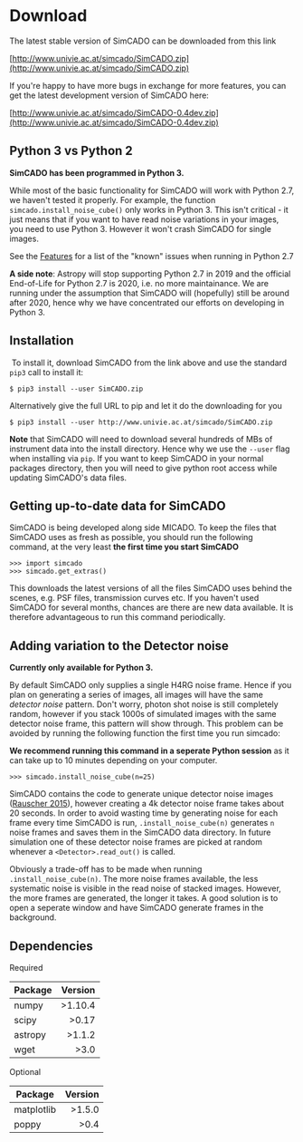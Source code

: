 # Download

The latest stable version of SimCADO can be downloaded from this link 

[http://www.univie.ac.at/simcado/SimCADO.zip](http://www.univie.ac.at/simcado/SimCADO.zip)

If you're happy to have more bugs in exchange for more features, you can get the latest development version of SimCADO here:

[http://www.univie.ac.at/simcado/SimCADO-0.4dev.zip](http://www.univie.ac.at/simcado/SimCADO-0.4dev.zip)

## Python 3 vs Python 2
**SimCADO has been programmed in Python 3.**

While most of the basic functionality for SimCADO will work with Python 2.7, we haven't tested it properly. For example, the function `simcado.install_noise_cube()` only works in Python 3. This isn't critical - it just means that if you want to have read noise variations in your images, you need to use Python 3. However it won't crash SimCADO for single images.

See the [Features](Features) for a list of the "known" issues when running in Python 2.7

**A side note**: Astropy will stop supporting Python 2.7 in 2019 and the official End-of-Life for Python 2.7 is 2020, i.e. no more maintainance. We are running under the assumption that SimCADO will (hopefully) still be around after 2020, hence why we have concentrated our efforts on developing in Python 3.

## Installation
​
To install it, download SimCADO from the link above and use the standard `pip3` call to install it:

`$ pip3 install --user SimCADO.zip`

Alternatively give the full URL to pip and let it do the downloading for you

`$ pip3 install --user http://www.univie.ac.at/simcado/SimCADO.zip`

**Note** that SimCADO will need to download several hundreds of MBs of instrument data into the install directory. Hence why we use the `--user` flag when installing via `pip`. If you want to keep SimCADO in your normal packages directory, then you will need to give python root access while updating SimCADO's data files.

## Getting up-to-date data for SimCADO

SimCADO is being developed along side MICADO. To keep the files that SimCADO uses as fresh as possible, you should run the following command, at the very least **the first time you start SimCADO** 

	>>> import simcado
	>>> simcado.get_extras()

This downloads the latest versions of all the files SimCADO uses behind the scenes, e.g. PSF files, transmission curves etc. If you haven't used SimCADO for several months, chances are there are new data available. It is therefore advantageous to run this command periodically.

## Adding variation to the Detector noise

**Currently only available for Python 3.**

By default SimCADO only supplies a single H4RG noise frame. Hence if you plan on generating a series of images, all images will have the same *detector noise* pattern. Don't worry, photon shot noise is still completely random, however if you stack 1000s of simulated images with the same detector noise frame, this pattern will show through. This problem can be avoided by running the following function the first time you run simcado:

**We recommend running this command in a seperate Python session** as it can take up to 10 minutes depending on your computer.

    >>> simcado.install_noise_cube(n=25)
   
SimCADO contains the code to generate unique detector noise images ([Rauscher 2015](http://adsabs.harvard.edu/abs/2015PASP..127.1144R)), however creating a 4k detector noise frame takes about 20 seconds. In order to avoid wasting time by generating noise for each frame every time SimCADO is run, `.install_noise_cube(n)` generates `n` noise frames and saves them in the SimCADO data directory. In future simulation one of these detector noise frames are picked at random whenever a `<Detector>.read_out()` is called. 

Obviously a trade-off has to be made when running `.install_noise_cube(n)`. The more noise frames available, the less systematic noise is visible in the read noise of stacked images. However, the more frames are generated, the longer it takes. A good solution is to open a seperate window and have SimCADO generate frames in the background.


## Dependencies
 
Required

| Package | Version |
|---------|--------:|
|numpy    |>1.10.4  |
|scipy    |>0.17    |
|astropy  |>1.1.2   |
|wget     |>3.0     |

Optional

| Package | Version |
|---------|--------:|
|matplotlib|>1.5.0  |
|poppy     |>0.4    |